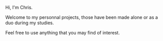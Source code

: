 Hi, I'm Chris. 

Welcome to my personnal projects, those have been made alone or as a duo during my studies. 


Feel free to use anything that you may find of interest.
